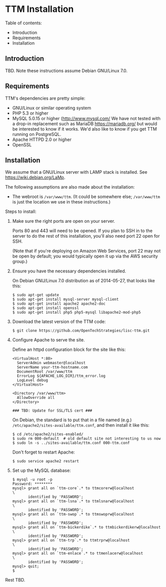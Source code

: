 TTM Installation
================

Table of contents:

 * Introduction
 * Requirements
 * Installation
 
Introduction
------------

TBD.  Note these instructions assume Debian GNU/Linux 7.0.

Requirements 
-------------

TTM's dependencies are pretty simple:

 * GNU/Linux or similar operating system
 * PHP 5.3 or higher
 * MySQL 5.0.15 or higher (<http://www.mysql.com/>
   We have not tested with a drop-in replacement such as MariaDB
   <https://mariadb.org/> but would be interested to know if it works.
   We'd also like to know if you get TTM running on PostgreSQL.
 * Apache HTTPD 2.0 or higher
 * OpenSSL

Installation
------------

We assume that a GNU/Linux server with LAMP stack is installed.
See https://wiki.debian.org/LaMp.

The following assumptions are also made about the installation:

 * The webroot is `/var/www/ttm`.
   (It could be somewhere else; `/var/www/ttm` is just the location
   we use in these instructions.)

Steps to install:

1.  Make sure the right ports are open on your server.

    Ports 80 and 443 will need to be opened.  If you plan to SSH in to
    the server to do the rest of this installation, you'll also need
    port 22 open for SSH.

    (Note that if you're deploying on Amazon Web Services, port 22 may
    not be open by default; you would typically open it up via the AWS
    security group.)

2.  Ensure you have the necessary dependencies installed.

    On Debian GNU/Linux 7.0 distribution as of 2014-05-27, that looks
    like this:

        $ sudo apt-get update
        $ sudo apt-get install mysql-server mysql-client
        $ sudo apt-get install apache2 apache2-doc
        $ sudo apt-get install openssl
        $ sudo apt-get install php5 php5-mysql libapache2-mod-php5

3.  Download the latest version of the TTM code:
   
        $ git clone https://github.com/OpenTechStrategies/lisc-ttm.git

4.  Configure Apache to serve the site.

    Define an httpd configuration block for the site like this:

        <VirtualHost *:80>
          ServerAdmin webmaster@localhost
          ServerName your-ttm-hostname.com
          DocumentRoot /var/www/ttm
          ErrorLog ${APACHE_LOG_DIR}/ttm_error.log
          LogLevel debug
        </VirtualHost>
        
        <Directory /var/www/ttm>
          AllowOverride all
        </Directory>

        ### TBD: Update for SSL/TLS cert ###

    On Debian, the standard is to put that in a file named (e.g.)
    `/etc/apache2/sites-available/ttm.conf`, and then install it like
    this:

        $ cd /etc/apache2/sites-enabled/
        $ sudo rm 000-default  # old default site not interesting to us now
        $ sudo ln -s ../sites-available/ttm.conf 000-ttm.conf

    Don't forget to restart Apache:

        $ sudo service apache2 restart

5.  Set up the MySQL database:

        $ mysql -u root -p
        Password: ********
        mysql> grant all on `ttm-core`.* to ttmcorerw@localhost             \
               identified by 'PASSWORD';
        mysql> grant all on `ttm-lsna`.* to ttmlsnarw@localhost             \
               identified by 'PASSWORD';
        mysql> grant all on `ttm-swop`.* to ttmswoprw@localhost             \
               identified by 'PASSWORD';
        mysql> grant all on `ttm-bickerdike`.* to ttmbickerdikerw@localhost \
               identified by 'PASSWORD';
        mysql> grant all on `ttm-trp`.* to ttmtrprw@localhost               \
               identified by 'PASSWORD';
        mysql> grant all on `ttm-enlace`.* to ttmenlacerw@localhost         \
               identified by 'PASSWORD';
        mysql> quit;
        $ 

Rest TBD.
